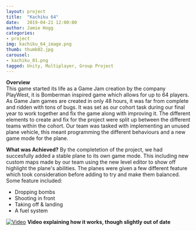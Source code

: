 ```yaml
---
layout: project
title:  "Kachiku 64"
date:   2019-04-21 12:00:00
author: Jamie Hogg
categories:
- project
img: kachiku_64_image.png
thumb: thumb02.jpg
carousel:
- kachiku_01.png
tagged: Unity, Multiplayer, Group Project
---
```

<B>Overview</B><BR>
This game started its life as a Game Jam creation by the company PlayWest, it is Bomberman inspired game which allows for up to 64 players. 
As Game Jam games are created in only 48 hours, it was far from complete and ridden with tons of bugs.
It was set as our cohort task during our final year to work together and fix the game along with improving it.
The different elements to create and fix for the project were split up between the different teams within the cohort.
Our team was tasked with implementing an unused plane vehicle, this meant programming the different behaviours and a new game mode for the plane. 

<B>What was Achieved?</B>
By the completetion of the project, we had succesfully added a stable plane to its own game mode. This including new custom maps made by our team using the new level editor to show off highlight the plane's abilities.
The planes were given a few different feature which took consideration before adding to try and make them balanced.
Some feature included:
- Dropping bombs
- Shooting in front
- Taking off & landing
- A fuel system

[![Video](http://img.youtube.com/vi/4QVY9biPG3A/0.jpg)](https://youtu.be/4QVY9biPG3A)
<B>Video explaining how it works, though slightly out of date</B>
